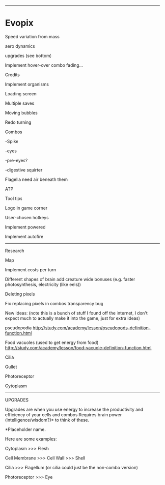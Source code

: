 ***
# Evopix

Speed variation from mass

aero dynamics

upgrades (see bottom)

Implement hover-over combo fading...

Credits

Implement organisms

Loading screen

Multiple saves

Moving bubbles

Redo turning

Combos

-Spike

-eyes

-pre-eyes?

-digestive squirter

Flagella need air beneath them

ATP

Tool tips

Logo in game corner

User-chosen hotkeys

Implement powered

Implement autofire


*****************************************************************************************************************

Research

Map

Implement costs per turn

Different shapes of brain add creature wide bonuses (e.g. faster photosynthesis, electricity (like eels))

Deleting pixels

Fix replacing pixels in combos transparency bug

New ideas: (note this is a bunch of stuff I found off the internet, I don't expect much to actually make it into the game, just for extra ideas)

pseudopodia
http://study.com/academy/lesson/pseudopods-definition-function.html

Food vacuoles (used to get energy from food)
http://study.com/academy/lesson/food-vacuole-definition-function.html

Cilia

Gullet

Photoreceptor

Cytoplasm

*****************
UPGRADES

Upgrades are when you use energy to increase the productivity and efficiency of your cells and combos
Requires brain power (intelligence/wisdom?)* to think of these.

*Placeholder name.

Here are some examples:

Cytoplasm >>> Flesh

Cell Membrane >>> Cell Wall >>> Shell

Cilia >>> Flagellum (or cilia could just be the non-combo version)

Photoreceptor >>> Eye

